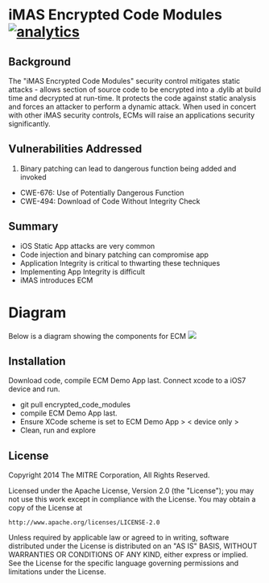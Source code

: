 # iMAS Encrypted Code Modules [![analytics](http://www.google-analytics.com/collect?v=1&t=pageview&_s=1&dl=https%3A%2F%2Fgithub.com%2Fproject-imas%2Fapp-password&_u=MAC~&cid=1757014354.1393964045&tid=UA-38868530-1)]()

## Background

The "iMAS Encrypted Code Modules" security control mitigates static attacks - allows section of source code to be encrypted into a .dylib at build time and decrypted at run-time.  It protects the code against static analysis and forces an attacker to perform a dynamic attack.  When used in concert with other iMAS security controls, ECMs will raise an applications security significantly.

## Vulnerabilities Addressed
1. Binary patching can lead to dangerous function being added and invoked
  - CWE-676: Use of Potentially Dangerous Function
  - CWE-494: Download of Code Without Integrity Check

## Summary
  - iOS Static App attacks are very common
  - Code injection and binary patching can compromise app
  - Application Integrity is critical to thwarting these techniques
  - Implementing App Integrity is difficult
  - iMAS introduces ECM

# Diagram

Below is a diagram showing the components for ECM
<img src="diagram.jpg" />

## Installation
Download code, compile ECM Demo App last.  Connect xcode to a iOS7 device and run.  
- git pull encrypted_code_modules
- compile ECM Demo App last.
- Ensure XCode scheme is set to ECM Demo App > < device only >
- Clean, run and explore

## License

Copyright 2014 The MITRE Corporation, All Rights Reserved.

Licensed under the Apache License, Version 2.0 (the "License");
you may not use this work except in compliance with the License.
You may obtain a copy of the License at

    http://www.apache.org/licenses/LICENSE-2.0

Unless required by applicable law or agreed to in writing, software
distributed under the License is distributed on an "AS IS" BASIS,
WITHOUT WARRANTIES OR CONDITIONS OF ANY KIND, either express or implied.
See the License for the specific language governing permissions and
limitations under the License.
